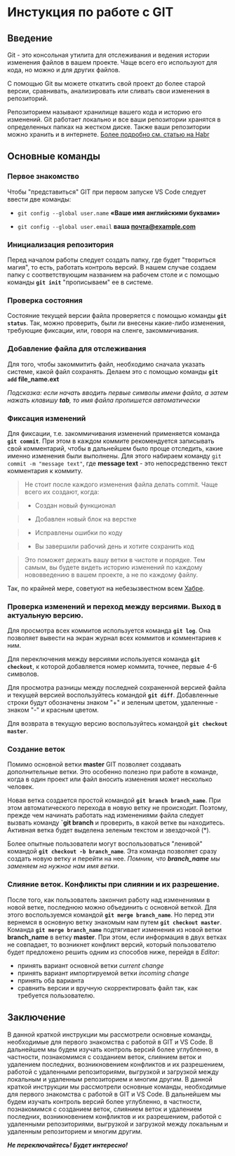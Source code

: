 # Инстукция по работе с GIT

## Введение

Git - это консольная утилита для отслеживания и ведения истории изменения файлов в вашем проекте. Чаще всего его используют для кода, но можно и для других файлов.

С помощью Git вы можете откатить свой проект до более старой версии, сравнивать, анализировать или сливать свои изменения в репозиторий.

Репозиторием называют хранилище вашего кода и историю его изменений. Git работает локально и все ваши репозитории хранятся в определенных папках на жестком диске. Также ваши репозитории можно хранить и в интернете.
[Более подробно см. статью на Habr](https://habr.com/ru/articles/541258/)


## Основные команды

### Первое знакомство

Чтобы "представиться" GIT при первом запуске VS Code следует ввести две команды:

* `git config --global user.name`  **«Ваше имя английскими буквами»**

* `git config --global user.email` **ваша почта@example.com**

### Инициализация репозитория

Перед началом работы следует создать папку, где будет "твориться магия", то есть, работать контроль версий. В нашем случае создаем папку с соответствующим названием на рабочем столе и с помощью команды **`git init`** "прописываем" ее в системе. 

### Проверка состояния

Состояние текущей версии файла проверяется с помощью команды **`git status`**. Так, можно проверить, были ли внесены какие-либо изменения, требующие фиксации, или, говоря на сленге, закоммичивания.

### Добавление файла для отслеживания

Для того, чтобы закоммитить файл, необходимо сначала указать системе, какой файл сохранять. Делаем это с помощью команды **`git add`  file_name.ext**

*Подсказка: если начать вводить первые символы имени файла, а затем нажать клавишу __tab__, то имя файла пропишется автоматически*

### Фиксация изменений

Для фиксации, т.е. закоммичивания изменений применяется команда **`git commit`**. При этом в каждом коммите рекомендуется записывать свой комментарий, чтобы в дальнейшем было проще отследить, какие именно изменения были выполнены. Для этого набираем команду `git commit -m "message text"`, где **message text** - это непосредственно текст комментария к коммиту. 

> Не стоит после каждого изменения файла делать commit. Чаще всего их создают, когда:

> * Создан новый функционал

> * Добавлен новый блок на верстке

> * Исправлены ошибки по коду

> * Вы завершили рабочий день и хотите сохранить код

> Это поможет держать вашу ветки в чистоте и порядке. Тем самым, вы будете видеть историю изменений по каждому нововведению в вашем проекте, а не по каждому файлу.

Так, по крайней мере, советуют на небезызвестном всем [Хабре](https://habr.com/ru/articles/541258/).


### Проверка изменений и переход между версиями. Выход в актуальную версию.

Для просмотра всех коммитов используется команда **`git log`**. Она позволяет вывести на экран журнал всех коммитов и комментариев к ним. 

Для переключения между версиями используется команда **`git checkout`**, к которой добавляется номер коммита, точнее, первые 4-6 символов. 

Для просмотра разницы между последней сохраненной версией файла и текущей версией воспользуйтесь командой **`git diff`**. Добавленные строки будут обозначены знаком "+" и зеленым цветом, удаленные - знаком "-" и красным цветом. 

Для возврата в текущую версию воспользуйтесь командой **`git checkout master`**.

### Создание веток

Помимо основной ветки **master** GIT позволяет создавать дополнительные ветки. Это особенно полезно при работе в команде, когда в один проект или файл вносить изменения может несколько человек. 

Новая ветка создается простой командой **`git branch branch_name`**. При этом автоматического перехода в новую ветку не происходит. Поэтому, прежде чем начинать работать над изменениями файла следует вызвать команду **`git branch** и проверить, в какой ветке вы находитесь. Активная ветка будет выделена зеленым текстом и звездочкой (*).

Более опытные пользователи могут воспользоваться "ленивой" командой **`git checkout -b branch_name`**. Эта команда позволяет сразу создать новую ветку и перейти на нее.
*Помним, что __branch_name__ мы заменяем на нужное нам имя ветки*.

### Слияние веток. Конфликты при слиянии и их разрешение.

После того, как пользователь закончил работу над изменениями в новой ветке, последнюю можно объединить с основной веткой. Для этого воспользуемся командой **`git merge branch_name`**. Но перед эти вернемся в основную ветку знакомым нам путем **`git checkout master`**. Команда **`git merge branch_name`** подтягивает изменения из новой ветки **branch_name** в ветку **master**. При этом, если информация в двух ветках не совпадает, то возникнет конфликт версий, который пользователю будет предложено решить одним из способов ниже, перейдя в *Editor*:
* принять вариант основной ветки *current change*
* принять вариант импортируемой ветки *incoming change*
* принять оба варианта
* сравнить версии и вручную скорректировать файл так, как требуется пользователю.

## Заключение

В данной краткой инструкции мы рассмотрели основные команды, необходимые для первого знакомства с работой в GIT и VS Code. В дальнейшем  мы будем изучать контроль версий более углубленно, в частности, познакомимся с созданием веток, слиянием веток и удалением последних, возникновением конфликтов и их разрешением, работой с удаленными репозиториями, выгрузкой и загрузкой между локальным и удаленным репозиторием и многим другим.
В данной краткой инструкции мы рассмотрели основные команды, необходимые для первого знакомства с работой в GIT и VS Code. В дальнейшем  мы будем изучать контроль версий более углубленно, в частности, познакомимся с созданием веток, слиянием веток и удалением последних, возникновением конфликтов и их разрешением, работой с удаленными репозиториями, выгрузкой и загрузкой между локальным и удаленным репозиторием и многим другим.

***Не переключайтесь! Будет интересно!***